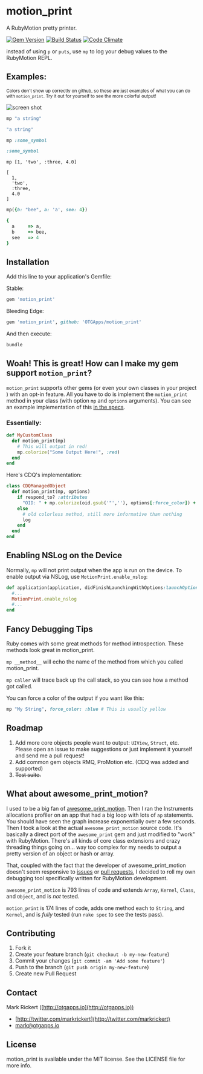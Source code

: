 # motion_print

A RubyMotion pretty printer.

[![Gem Version](https://badge.fury.io/rb/motion_print.svg)](http://badge.fury.io/rb/motion_print)
[![Build Status](https://travis-ci.org/OTGApps/motion_print.svg)](https://travis-ci.org/OTGApps/motion_print)
[![Code Climate](https://codeclimate.com/github/OTGApps/motion_print/badges/gpa.svg)](https://codeclimate.com/github/OTGApps/motion_print)

instead of using `p` or `puts`, use `mp` to log your debug values to the RubyMotion REPL.

## Examples:

<small>Colors don't show up correctly on github, so these are just examples of what you can do with `motion_print`. Try it out for yourself to see the more colorful output!</small>

![screen shot](http://i.imgur.com/5l0v4dT.png)


```ruby
mp "a string"

"a string"
```

```ruby
mp :some_symbol

:some_symbol
```

```
mp [1, 'two', :three, 4.0]

[
  1,
  'two',
  :three,
  4.0
]
```

```ruby
mp({b: "bee", a: 'a', see: 4})

{
  a     => a,
  b     => bee,
  see   => 4
}
```

## Installation

Add this line to your application's Gemfile:

Stable:
```ruby
gem 'motion_print'
```

Bleeding Edge:
```ruby
gem 'motion_print', github: 'OTGApps/motion_print'
```

And then execute:

```bash
bundle
```

## Woah! This is great! How can I make my gem support `motion_print`?

`motion_print` supports other gems (or even your own classes in your project ) with an opt-in feature. All you have to do is implement the `motion_print` method in your class (with option `mp` and `options` arguments). You can see an example implementation of this [in the specs](https://github.com/OTGApps/motion_print/blob/master/spec/opt_in_spec.rb).

### Essentially:

```ruby
def MyCustomClass
  def motion_print(mp)
    # This will output in red!
    mp.colorize("Some Output Here!", :red)
  end
end
```

Here's CDQ's implementation:

```ruby
class CDQManagedObject
  def motion_print(mp, options)
    if respond_to? :attributes
      "OID: " + mp.colorize(oid.gsub('"',''), options[:force_color]) + "\n" + mp.l_hash(attributes, options)
    else
      # old colorless method, still more informative than nothing
      log
    end
  end
end
```

## Enabling NSLog on the Device

Normally, `mp` will not print output when the app is run on the device. To enable output via NSLog, use `MotionPrint.enable_nslog`:

```ruby
def application(application, didFinishLaunchingWithOptions:launchOptions)
  #...
  MotionPrint.enable_nslog
  #...
end
```

## Fancy Debugging Tips

Ruby comes with some great methods for method introspection.  These methods look great in motion_print.

`mp __method__` will echo the name of the method from which you called motion_print.

`mp caller` will trace back up the call stack, so you can see how a method got called.

You can force a color of the output if you want like this:

```ruby
mp "My String", force_color: :blue # This is usually yellow
```

## Roadmap

1. Add more core objects people want to output: `UIView`, `Struct`, etc. Please open an issue to make suggestions or just implement it yourself and send me a pull request!
2. Add common gem objects RMQ, ProMotion etc. (CDQ was added and supported)
3. ~~Test suite.~~

## What about awesome_print_motion?

I used to be a big fan of [awesome_print_motion](https://github.com/michaeldv/awesome_print_motion). Then I ran the Instruments allocations profiler on an app that had a big loop with lots of `ap` statements. You should have seen the graph increase exponentially over a few seconds. Then I took a look at the actual `awesome_print_motion` source code. It's basically a direct port of the `awesome_print` gem and just modified to "work" with RubyMotion. There's all kinds of core class extensions and crazy threading things going on... way too complex for my needs to output a pretty version of an object or hash or array.

That, coupled with the fact that the developer of awesome_print_motion doesn't seem responsive to [issues](https://github.com/michaeldv/awesome_print_motion/issues) or [pull requests](https://github.com/michaeldv/awesome_print_motion/pulls), I decided to roll my own debugging tool specifically written for RubyMotion development.

`awesome_print_motion` is 793 lines of code and extends `Array`, `Kernel`, `Class`, and `Object`, and is _not_ tested.

`motion_print` is 174 lines of code, adds one method each to `String`, and `Kernel`, and is _fully_ tested (run `rake spec` to see the tests pass).

## Contributing

1. Fork it
2. Create your feature branch (`git checkout -b my-new-feature`)
3. Commit your changes (`git commit -am 'Add some feature'`)
4. Push to the branch (`git push origin my-new-feature`)
5. Create new Pull Request

## Contact

Mark Rickert ([http://otgapps.io](http://otgapps.io))

- [http://twitter.com/markrickert](http://twitter.com/markrickert)
- [mark@otgapps.io](mark@otgapps.io)

## License

motion_print is available under the MIT license. See the LICENSE file for more info.
